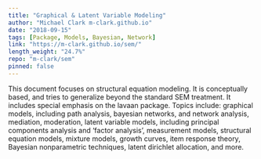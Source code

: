 ```yaml
---
title: "Graphical & Latent Variable Modeling"
author: "Michael Clark m-clark.github.io"
date: "2018-09-15"
tags: [Package, Models, Bayesian, Network]
link: "https://m-clark.github.io/sem/"
length_weight: "24.7%"
repo: "m-clark/sem"
pinned: false
---
```


This document focuses on structural equation modeling. It is conceptually based, and tries to generalize beyond the standard SEM treatment. It includes special emphasis on the lavaan package. Topics include: graphical models, including path analysis, bayesian networks, and network analysis, mediation, moderation, latent variable models, including principal components analysis and ‘factor analysis’, measurement models, structural equation models, mixture models, growth curves, item response theory, Bayesian nonparametric techniques, latent dirichlet allocation, and more.
